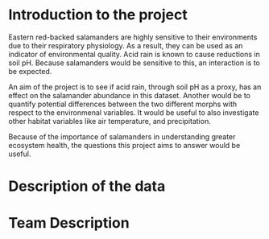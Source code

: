 # Introduction to the project
Eastern red-backed salamanders are highly sensitive to their environments due to their respiratory physiology. As a result, they can be used as an indicator of environmental quality. Acid rain is known to cause reductions in soil pH. Because salamanders would be sensitive to this, an interaction is to be expected. 

An aim of the project is to see if acid rain, through soil pH as a proxy, has an effect on the salamander abundance in this dataset. Another would be to quantify potential differences between the two different morphs with respect to the environmenal variables. It would be useful to also investigate other habitat variables like air temperature, and precipitation. 

Because of the importance of salamanders in understanding greater ecosystem health, the questions this project aims to answer would be useful.  
# Description of the data



# Team Description
